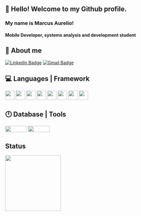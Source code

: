 ## 👋 Hello! Welcome to my Github profile.

### My name is Marcus Aurelio!

#### Mobile Developer, systems analysis and development student

## 👦 About me 
[![Linkedin Badge](https://img.shields.io/badge/LinkedIn-0077B5?style=for-the-badge&logo=linkedin&logoColor=white&link=https://www.linkedin.com/in/matheusaltair/)](https://www.linkedin.com/in/matheusaltair/)
[![Gmail Badge](https://img.shields.io/badge/Gmail-D14836?style=for-the-badge&logo=gmail&logoColor=white&link=mailto:matheusaltair13@gmail.com)](mailto:matheusaltair13@gmail.com)

## :computer: Languages | Framework 

<code><img src="https://cdn.jsdelivr.net/gh/devicons/devicon/icons/react/react-original-wordmark.svg" width="30" height="30"/></code>
<code><img src="https://cdn.jsdelivr.net/gh/devicons/devicon/icons/php/php-plain.svg" width="30" height="30"/></code>
<code><img src="https://cdn.jsdelivr.net/gh/devicons/devicon/icons/laravel/laravel-plain-wordmark.svg" width="30" height="30"/></code>
<code><img src="https://cdn.jsdelivr.net/gh/devicons/devicon/icons/html5/html5-plain-wordmark.svg" width="30" height="30"/></code>
<code><img src="https://cdn.jsdelivr.net/gh/devicons/devicon/icons/css3/css3-plain-wordmark.svg" width="30" height="30"/></code>
<code><img src="https://cdn.jsdelivr.net/gh/devicons/devicon/icons/bootstrap/bootstrap-plain-wordmark.svg" width="30" height="30"/></code>
<code><img src="https://cdn.jsdelivr.net/gh/devicons/devicon/icons/javascript/javascript-plain.svg" width="30" height="30"/></code>
<code><img src="https://cdn.jsdelivr.net/gh/devicons/devicon/icons/git/git-original.svg" width="30" height="30"/></code>

## :clock12: Database | Tools

<code><img src="https://img.shields.io/badge/MySQL-00000F?style=for-the-badge&logo=mysql&logoColor=white"  width="70" height="20"/></code>
<code><img src="https://img.shields.io/badge/Postman-FF6C37?style=for-the-badge&logo=Postman&logoColor=white" width="70" height="20"/></code>


## Status

<div>
<a href="https://github.com/matheusaltair">
<img height="180em" src="https://github-readme-stats.vercel.app/api/top-langs/?username=matheusaltair&layout=compact&langs_count=7&theme=dracula"/>
